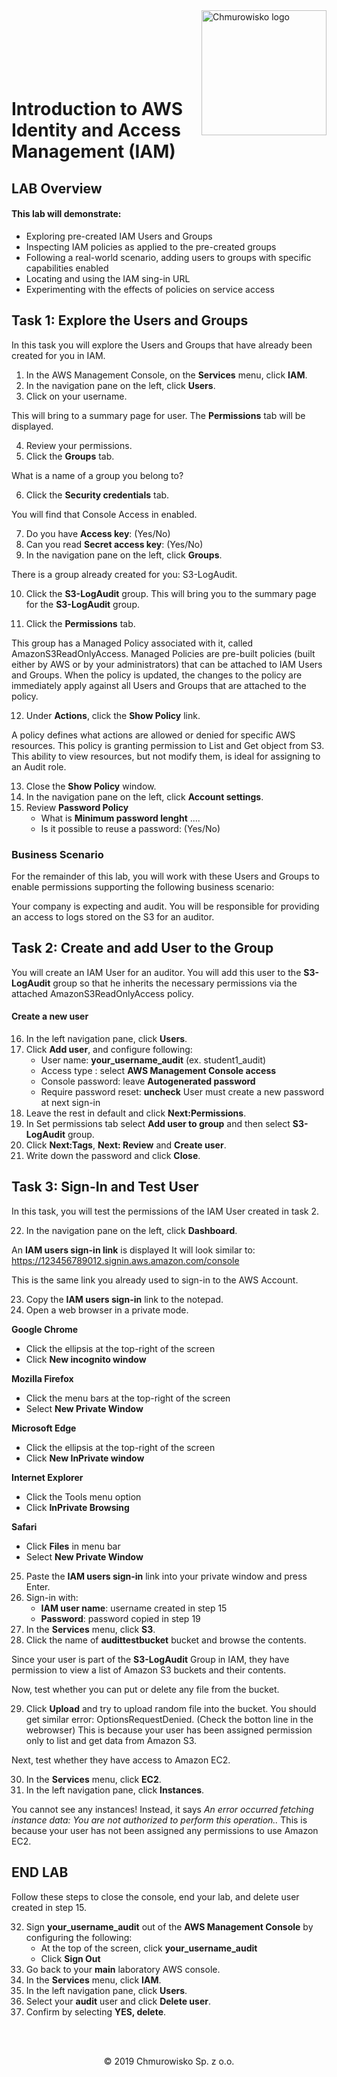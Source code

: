 <img src="../img/logo.png" alt="Chmurowisko logo" width="200" align="right">
<br><br>
<br><br>
<br><br>

# Introduction to AWS Identity and Access Management (IAM)

## LAB Overview

#### This lab will demonstrate:
* Exploring pre-created IAM Users and Groups
* Inspecting IAM policies as applied to the pre-created groups
* Following a real-world scenario, adding users to groups with specific capabilities enabled
* Locating and using the IAM sing-in URL
* Experimenting with the effects of policies on service access

## Task 1: Explore the Users and Groups
In this task you will explore the Users and Groups that have already been created for you in IAM.

1. In the AWS Management Console, on the **Services** menu, click **IAM**.
2. In the navigation pane on the left, click **Users**.
3. Click on your username.

This will bring to a summary page for user. The **Permissions** tab will be displayed.

4. Review your permissions.
5. Click the **Groups** tab.

What is a name of a group you belong to?

6. Click the **Security credentials** tab.


You will find that Console Access in enabled.

7. Do you have **Access key**: (Yes/No)
8. Can you read **Secret access key**: (Yes/No)
9. In the navigation pane on the left, click **Groups**.

There is a group already created for you: S3-LogAudit.

10. Click the **S3-LogAudit** group.
This will bring you to the summary page for the **S3-LogAudit** group.

11. Click the **Permissions** tab.

This group has a Managed Policy associated with it, called AmazonS3ReadOnlyAccess. Managed Policies are pre-built policies (built either by AWS or by your administrators) that can be attached to IAM Users and Groups. When the policy is updated, the changes to the policy are immediately apply against all Users and Groups that are attached to the policy.

12. Under **Actions**, click the **Show Policy** link.

A policy defines what actions are allowed or denied for specific AWS resources. This policy is granting permission to List and Get object from S3. This ability to view resources, but not modify them, is ideal for assigning to an Audit role.

13. Close the **Show Policy** window.
14. In the navigation pane on the left, click **Account settings**.
15. Review **Password Policy**
    * What is **Minimum password lenght** ....
    * Is it possible to reuse a password: (Yes/No)


### Business Scenario
For the remainder of this lab, you will work with these Users and Groups to enable permissions supporting the following business scenario:

Your company is expecting and audit. You will be responsible for providing an access to logs stored on the S3 for an auditor.

## Task 2: Create and add User to the Group
You will create an IAM User for an auditor. You will add this user to the **S3-LogAudit** group so that he inherits the necessary permissions via the attached AmazonS3ReadOnlyAccess policy.

#### Create a new user

16. In the left navigation pane, click **Users**.
17. Click **Add user**, and configure following:
    * User name: **your_username_audit** (ex. student1_audit)
    * Access type : select **AWS Management Console access**
    * Console password: leave **Autogenerated password**
    * Require password reset: **uncheck** User must create a new password at next sign-in
18. Leave the rest in default and click **Next:Permissions**.
19. In Set permissions tab select **Add user to group** and then select **S3-LogAudit** group.
20. Click **Next:Tags**, **Next: Review** and **Create user**.
21. Write down the password and click **Close**.

## Task 3: Sign-In and Test User
In this task, you will test the permissions of the IAM User created in task 2.

22. In the navigation pane on the left, click **Dashboard**.

An **IAM users sign-in link** is displayed It will look similar to:
https://123456789012.signin.aws.amazon.com/console

This is the same link you already used to sign-in to the AWS Account.

23. Copy the **IAM users sign-in** link to the notepad.
24. Open a web browser in a private mode.

**Google Chrome**
* Click the ellipsis at the top-right of the screen
* Click **New incognito window**

**Mozilla Firefox**
* Click the menu bars at the top-right of the screen
* Select **New Private Window**

**Microsoft Edge**
* Click the ellipsis at the top-right of the screen
* Click **New InPrivate window**

**Internet Explorer**
* Click the Tools menu option
* Click **InPrivate Browsing**

**Safari**
* Click **Files** in menu bar
* Select **New Private Window**

25. Paste the **IAM users sign-in** link into your private window and press Enter.
26. Sign-in with:
    * **IAM user name**: username created in step 15
    * **Password**: password copied in step 19
27. In the **Services** menu, click **S3**.
28. Click the name of **audittestbucket** bucket and browse the contents.
    
Since your user is part of the **S3-LogAudit** Group in IAM, they have permission to view a list of Amazon S3 buckets and their contents.

Now, test whether you can put or delete any file from the bucket.

29. Click **Upload** and try to upload random file into the bucket.
You should get similar error: OptionsRequestDenied. (Check the botton line in the webrowser) This is because your user has been assigned permission only to list and get data from Amazon S3.

Next, test whether they have access to Amazon EC2.

30. In the **Services** menu, click **EC2**.
31. In the left navigation pane, click **Instances**.

You cannot see any instances! Instead, it says *An error occurred fetching instance data: You are not authorized to perform this operation..* This is because your user has not been assigned any permissions to use Amazon EC2.

## END LAB
Follow these steps to close the console, end your lab, and delete user created in step 15.

32. Sign **your_username_audit** out of the **AWS Management Console** by configuring the following:
    * At the top of the screen, click **your_username_audit**
    * Click **Sign Out**
33. Go back to your **main** laboratory AWS console.
34. In the **Services** menu, click **IAM**.
35. In the left navigation pane, click **Users**.
36. Select your **audit** user and click **Delete user**.
37. Confirm by selecting **YES, delete**.

<br><br>

<center><p>&copy; 2019 Chmurowisko Sp. z o.o.<p></center>